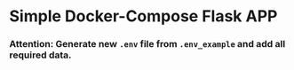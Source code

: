 # Simple Docker-Compose Flask APP

### Attention: Generate new ```.env``` file from ```.env_example``` and add all required data.
